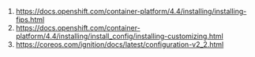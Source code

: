 1. https://docs.openshift.com/container-platform/4.4/installing/installing-fips.html
1. https://docs.openshift.com/container-platform/4.4/installing/install_config/installing-customizing.html
1. https://coreos.com/ignition/docs/latest/configuration-v2_2.html
